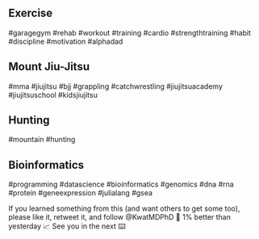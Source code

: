 ## Exercise

#garagegym #rehab #workout #training #cardio #strengthtraining
#habit #discipline #motivation #alphadad

## Mount Jiu-Jitsu

#mma #jiujitsu #bjj #grappling #catchwrestling
#jiujitsuacademy #jiujitsuschool #kidsjiujitsu

## Hunting

#mountain #hunting

## Bioinformatics

#programming #datascience #bioinformatics #genomics #dna #rna #protein #geneexpression #julialang #gsea

If you learned something from this (and want others to get some too), please like it, retweet it, and follow @KwatMDPhD 🌱
1% better than yesterday 📈
See you in the next ⌨️
